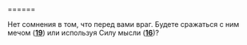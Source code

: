 ======

Нет сомнения в том, что перед вами враг. Будете сражаться с ним мечом ([**19**](#n_19)) или используя Силу мысли ([**16**](#n_16))?

